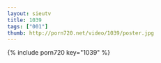 ```yaml
--- 
layout: sieutv
title: 1039
tags: ["001"]
thumb: http://porn720.net/video/1039/poster.jpg
---
```

{% include porn720 key="1039" %} 

